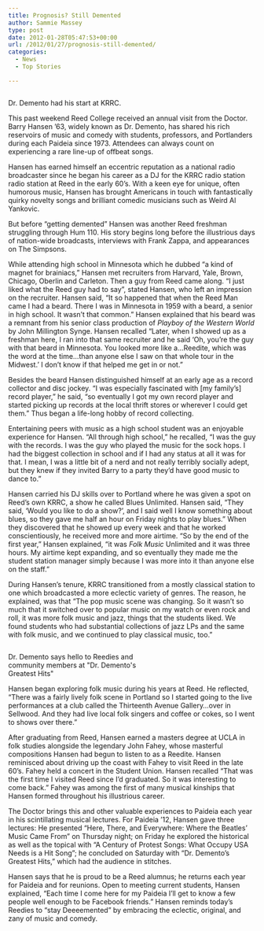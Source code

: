 ```yaml
---
title: Prognosis? Still Demented
author: Sammie Massey
type: post
date: 2012-01-28T05:47:53+00:00
url: /2012/01/27/prognosis-still-demented/
categories:
  - News
  - Top Stories

---
```

<div id="attachment_1183" style="width: 310px" class="wp-caption alignleft">
  <a href="http://www.reedquest.org/2012/01/prognosis-still-demented/demento-web/" rel="attachment wp-att-1183"><img class="size-medium wp-image-1183" title="Demento Web" src="https://i0.wp.com/www.reedquest.org/wp-content/uploads/2012/01/Demento-Web-300x200.jpg?resize=300%2C200" alt="" data-recalc-dims="1" /></a>
  
  <p class="wp-caption-text">
    Dr. Demento had his start at KRRC.
  </p>
</div>

This past weekend Reed College received an annual visit from the Doctor. Barry Hansen &#8217;63, widely known as Dr. Demento, has shared his rich reservoirs of music and comedy with students, professors, and Portlanders during each Paideia since 1973. Attendees can always count on experiencing a rare line-up of offbeat songs.

Hansen has earned himself an eccentric reputation as a national radio broadcaster since he began his career as a DJ for the KRRC radio station radio station at Reed in the early 60&#8217;s. With a keen eye for unique, often humorous music, Hansen has brought Americans in touch with fantastically quirky novelty songs and brilliant comedic musicians such as Weird Al Yankovic.

But before &#8220;getting demented&#8221; Hansen was another Reed freshman struggling through Hum 110. His story begins long before the illustrious days of nation-wide broadcasts, interviews with Frank Zappa, and appearances on The Simpsons.

While attending high school in Minnesota which he dubbed &#8220;a kind of magnet for brainiacs,&#8221; Hansen met recruiters from Harvard, Yale, Brown, Chicago, Oberlin and Carleton. Then a guy from Reed came along. &#8220;I just liked what the Reed guy had to say&#8221;, stated Hansen, who left an impression on the recruiter. Hansen said, &#8220;It so happened that when the Reed Man came I had a beard. There I was in Minnesota in 1959 with a beard, a senior in high school. It wasn&#8217;t that common.&#8221; Hansen explained that his beard was a remnant from his senior class production of _Playboy of the Western World_ by John Millington Synge. Hansen recalled &#8220;Later, when I showed up as a freshman here, I ran into that same recruiter and he said &#8216;Oh, you&#8217;re the guy with that beard in Minnesota. You looked more like a&#8230;Reedite, which was the word at the time&#8230;than anyone else I saw on that whole tour in the Midwest.&#8217; I don&#8217;t know if that helped me get in or not.&#8221;

Besides the beard Hansen distinguished himself at an early age as a record collector and disc jockey. &#8220;I was especially fascinated with [my family&#8217;s] record player,&#8221; he said, &#8220;so eventually I got my own record player and started picking up records at the local thrift stores or wherever I could get them.&#8221; Thus began a life-long hobby of record collecting.

Entertaining peers with music as a high school student was an enjoyable experience for Hansen. &#8220;All through high school,&#8221; he recalled, &#8220;I was the guy with the records. I was the guy who played the music for the sock hops. I had the biggest collection in school and if I had any status at all it was for that. I mean, I was a little bit of a nerd and not really terribly socially adept, but they knew if they invited Barry to a party they&#8217;d have good music to dance to.&#8221;

Hansen carried his DJ skills over to Portland where he was given a spot on Reed&#8217;s own KRRC, a show he called Blues Unlimited. Hansen said, &#8220;They said, &#8216;Would you like to do a show?&#8217;, and I said well I know something about blues, so they gave me half an hour on Friday nights to play blues.&#8221; When they discovered that he showed up every week and that he worked conscientiously, he received more and more airtime. &#8220;So by the end of the first year,&#8221; Hansen explained, &#8220;it was _Folk Music_ Unlimited and it was three hours. My airtime kept expanding, and so eventually they made me the student station manager simply because I was more into it than anyone else on the staff.&#8221;

During Hansen&#8217;s tenure, KRRC transitioned from a mostly classical station to one which broadcasted a more eclectic variety of genres. The reason, he explained, was that &#8220;The pop music scene was changing. So it wasn&#8217;t so much that it switched over to popular music on my watch or even rock and roll, it was more folk music and jazz, things that the students liked. We found students who had substantial collections of jazz LPs and the same with folk music, and we continued to play classical music, too.&#8221;

<div id="attachment_1184" style="width: 310px" class="wp-caption alignright">
  <a href="http://www.reedquest.org/2012/01/prognosis-still-demented/demento-web-2/" rel="attachment wp-att-1184"><img class="size-medium wp-image-1184" title="Demento Web 2" src="https://i2.wp.com/www.reedquest.org/wp-content/uploads/2012/01/Demento-Web-2-300x200.jpg?resize=300%2C200" alt="" data-recalc-dims="1" /></a>
  
  <p class="wp-caption-text">
    Dr. Demento says hello to Reedies and community members at "Dr. Demento's Greatest Hits"
  </p>
</div>

Hansen began exploring folk music during his years at Reed. He reflected, &#8220;There was a fairly lively folk scene in Portland so I started going to the live performances at a club called the Thirteenth Avenue Gallery&#8230;over in Sellwood. And they had live local folk singers and coffee or cokes, so I went to shows over there.&#8221;

After graduating from Reed, Hansen earned a masters degree at UCLA in folk studies alongside the legendary John Fahey, whose masterful compositions Hansen had begun to listen to as a Reedite. Hansen reminisced about driving up the coast with Fahey to visit Reed in the late 60&#8217;s. Fahey held a concert in the Student Union. Hansen recalled &#8220;That was the first time I visited Reed since I&#8217;d graduated. So it was interesting to come back.&#8221; Fahey was among the first of many musical kinships that Hansen formed throughout his illustrious career.

The Doctor brings this and other valuable experiences to Paideia each year in his scintillating musical lectures. For Paideia &#8217;12, Hansen gave three lectures: He presented &#8220;Here, There, and Everywhere: Where the Beatles’ Music Came From&#8221; on Thursday night; on Friday he explored the historical as well as the topical with &#8220;A Century of Protest Songs: What Occupy USA Needs is a Hit Song&#8221;; he concluded on Saturday with &#8220;Dr. Demento&#8217;s Greatest Hits,&#8221; which had the audience in stitches.

Hansen says that he is proud to be a Reed alumnus; he returns each year for Paideia and for reunions. Open to meeting current students, Hansen explained, &#8220;Each time I come here for my Paideia I&#8217;ll get to know a few people well enough to be Facebook friends.&#8221; Hansen reminds today&#8217;s Reedies to &#8220;stay Deeeemented&#8221; by embracing the eclectic, original, and zany of music and comedy.